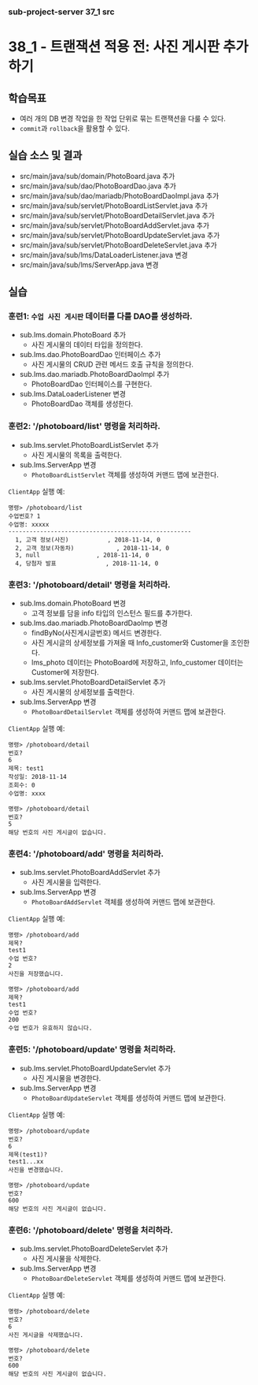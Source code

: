 ### sub-project-server 37_1 src ###

# 38_1 - 트랜잭션 적용 전: 사진 게시판 추가하기


## 학습목표

- 여러 개의 DB 변경 작업을 한 작업 단위로 묶는 트랜잭션을 다룰 수 있다.
- `commit`과 `rollback`을 활용할 수 있다.

## 실습 소스 및 결과

- src/main/java/sub/domain/PhotoBoard.java 추가
- src/main/java/sub/dao/PhotoBoardDao.java 추가
- src/main/java/sub/dao/mariadb/PhotoBoardDaoImpl.java 추가
- src/main/java/sub/servlet/PhotoBoardListServlet.java 추가
- src/main/java/sub/servlet/PhotoBoardDetailServlet.java 추가
- src/main/java/sub/servlet/PhotoBoardAddServlet.java 추가
- src/main/java/sub/servlet/PhotoBoardUpdateServlet.java 추가
- src/main/java/sub/servlet/PhotoBoardDeleteServlet.java 추가
- src/main/java/sub/lms/DataLoaderListener.java 변경
- src/main/java/sub/lms/ServerApp.java 변경

## 실습  

### 훈련1: `수업 사진 게시판` 데이터를 다룰 DAO를 생성하라.

- sub.lms.domain.PhotoBoard 추가
  - 사진 게시물의 데이터 타입을 정의한다.
- sub.lms.dao.PhotoBoardDao 인터페이스 추가
  - 사진 게시물의 CRUD 관련 메서드 호출 규칙을 정의한다.
- sub.lms.dao.mariadb.PhotoBoardDaoImpl 추가
  - PhotoBoardDao 인터페이스를 구현한다.
- sub.lms.DataLoaderListener 변경
  - PhotoBoardDao 객체를 생성한다.

### 훈련2: '/photoboard/list' 명령을 처리하라.

- sub.lms.servlet.PhotoBoardListServlet 추가
    - 사진 게시물의 목록을 출력한다.
- sub.lms.ServerApp 변경
    - `PhotoBoardListServlet` 객체를 생성하여 커맨드 맵에 보관한다.

`ClientApp` 실행 예:
```
명령> /photoboard/list
수업번호? 1
수업명: xxxxx
----------------------------------------------------
  1, 고객 정보(사진)           , 2018-11-14, 0
  2, 고객 정보(자동차)            , 2018-11-14, 0
  3, null                , 2018-11-14, 0
  4, 당첨자 발표              , 2018-11-14, 0
```
    
### 훈련3: '/photoboard/detail' 명령을 처리하라.

- sub.lms.domain.PhotoBoard 변경
  - 고객 정보를 담을 info 타입의 인스턴스 필드를 추가한다.
- sub.lms.dao.mariadb.PhotoBoardDaoImp 변경
  - findByNo(사진게시글번호) 메서드 변경한다.
  - 사진 게시글의 상세정보를 가져올 때 Info_customer와 Customer을 조인한다.
  - lms_photo 데이터는 PhotoBoard에 저장하고, Info_customer 데이터는 Customer에 저장한다. 
- sub.lms.servlet.PhotoBoardDetailServlet 추가
    - 사진 게시물의 상세정보를 출력한다.
- sub.lms.ServerApp 변경
    - `PhotoBoardDetailServlet` 객체를 생성하여 커맨드 맵에 보관한다.

`ClientApp` 실행 예:
```
명령> /photoboard/detail
번호?
6
제목: test1
작성일: 2018-11-14
조회수: 0
수업명: xxxx

명령> /photoboard/detail
번호?
5
해당 번호의 사진 게시글이 없습니다.
```

### 훈련4: '/photoboard/add' 명령을 처리하라.

- sub.lms.servlet.PhotoBoardAddServlet 추가
    - 사진 게시물을 입력한다.
- sub.lms.ServerApp 변경
    - `PhotoBoardAddServlet` 객체를 생성하여 커맨드 맵에 보관한다.

`ClientApp` 실행 예:
```
명령> /photoboard/add
제목?
test1
수업 번호?
2
사진을 저장했습니다.

명령> /photoboard/add
제목?
test1
수업 번호?
200
수업 번호가 유효하지 않습니다.
```

### 훈련5: '/photoboard/update' 명령을 처리하라.

- sub.lms.servlet.PhotoBoardUpdateServlet 추가
    - 사진 게시물을 변경한다. 
- sub.lms.ServerApp 변경
    - `PhotoBoardUpdateServlet` 객체를 생성하여 커맨드 맵에 보관한다.

`ClientApp` 실행 예:
```
명령> /photoboard/update
번호?
6
제목(test1)?
test1...xx
사진을 변경했습니다.

명령> /photoboard/update
번호?
600
해당 번호의 사진 게시글이 없습니다.
```

### 훈련6: '/photoboard/delete' 명령을 처리하라.

- sub.lms.servlet.PhotoBoardDeleteServlet 추가
    - 사진 게시물을 삭제한다. 
- sub.lms.ServerApp 변경
    - `PhotoBoardDeleteServlet` 객체를 생성하여 커맨드 맵에 보관한다.

`ClientApp` 실행 예:
```
명령> /photoboard/delete
번호?
6
사진 게시글을 삭제했습니다.

명령> /photoboard/delete
번호?
600
해당 번호의 사진 게시글이 없습니다.
```

  